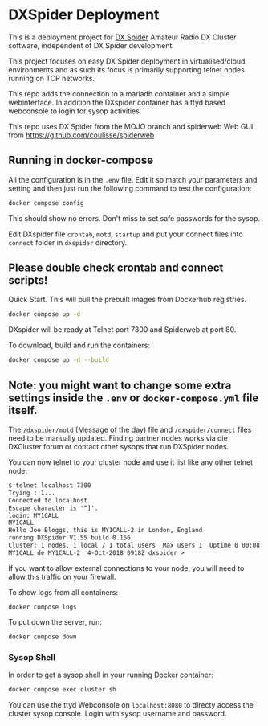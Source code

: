 # DXSpider Deployment

This is a deployment project for [DX Spider](http://wiki.dxcluster.org/index.php/Main_Page)
Amateur Radio DX Cluster software, independent of DX Spider development.

This project focuses on easy DX Spider deployment in virtualised/cloud
environments and as such its focus is primarily supporting telnet nodes running
on TCP networks.

This repo adds the connection to a mariadb container and a simple webinterface.
In addition the DXspider container has a ttyd based webconsole to login for sysop activities.

This repo uses DX Spider from the MOJO branch and spiderweb Web GUI from https://github.com/coulisse/spiderweb



## Running in docker-compose

All the configuration is in the `.env` file. Edit it so match your parameters and setting and then
just run the following command to test the configuration:

```sh
docker compose config
```
This should show no errors. Don't miss to set safe passwords for the sysop.

Edit DXspider file `crontab`, `motd`, `startup` and put your connect files into `connect` folder in `dxspider` directory.

## Please double check crontab and connect scripts!

Quick Start. This will pull the prebuilt images from Dockerhub registries.
```sh
docker compose up -d
```
DXspider will be ready at Telnet port 7300 and Spiderweb at port 80.

To download, build and run the containers:

```sh
docker compose up -d --build
```

## Note: you might want to change some extra settings inside the `.env` or `docker-compose.yml` file itself.

The `/dxspider/motd` (Message of the day) file and `/dxspider/connect` files need to be manually updated.
Finding partner nodes works via die DXCluster forum or contact other sysops that run DXSpider nodes.

You can now telnet to your cluster node and use it list like any other telnet
node:

```txt
$ telnet localhost 7300
Trying ::1...
Connected to localhost.
Escape character is '^]'.
login: MY1CALL
MY1CALL
Hello Joe Bloggs, this is MY1CALL-2 in London, England
running DXSpider V1.55 build 0.166
Cluster: 1 nodes, 1 local / 1 total users  Max users 1  Uptime 0 00:08
MY1CALL de MY1CALL-2  4-Oct-2018 0918Z dxspider >
```

If you want to allow external connections to your node, you will need to allow
this traffic on your firewall.

To show logs from all containers:

```show logs
docker compose logs
```

To put down the server, run:

```sh
docker compose down
```

### Sysop Shell

In order to get a sysop shell in your running Docker container:

```sh
docker compose exec cluster sh
```

You can use the ttyd Webconsole on `localhost:8080` to directy access the cluster sysop console.
Login with sysop username and password.
